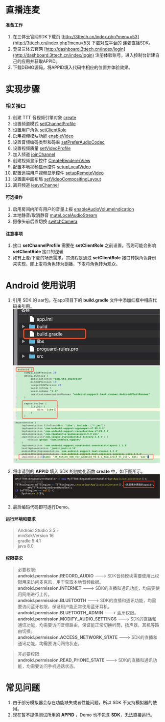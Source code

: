 # 直播连麦

#### 准备工作
1. 在三体云官网SDK下载页 [http://3ttech.cn/index.php?menu=53](http://3ttech.cn/index.php?menu=53) 下载对应平台的 连麦直播SDK。
2. 登录三体云官网 [http://dashboard.3ttech.cn/index/login](http://dashboard.3ttech.cn/index/login) 注册体验账号，进入控制台新建自己的应用并获取APPID。
3. 下载DEMO源码，将APPID填入代码中相应的位置并体验效果。

# 实现步骤

### 相关接口

1. 创建 TTT 音视频引擎对象 [create](http://www.3ttech.cn/index.php?menu=72&type=Android#create)
2. 设置频道模式 [setChannelProfile](http://www.3ttech.cn/index.php?menu=72&type=Android#setChannelProfile)
3. 设置用户角色 [setClientRole](http://www.3ttech.cn/index.php?menu=72&type=Android#setClientRole)
4. 启用视频模块功能 [enableVideo](http://www.3ttech.cn/index.php?menu=72&type=Android#enableVideo)
5. 设置音频编码类型和码率 [setPreferAudioCodec](http://www.3ttech.cn/index.php?menu=72&type=Android#setPreferAudioCodec)
6. 设置视频质量 [setVideoProfile](http://www.3ttech.cn/index.php?menu=72&type=Android#setVideoProfile)
7. 加入频道 [joinChannel](http://www.3ttech.cn/index.php?menu=72&type=Android#joinChannel)
8. 创建视频显示控件 [CreateRendererView](http://www.3ttech.cn/index.php?menu=72&type=Android#CreateRendererView)
9. 配置本地视频显示控件 [setupLocalVideo](http://www.3ttech.cn/index.php?menu=72&type=Android#setupLocalVideo)
10. 配置远端用户视频显示控件 [setupRemoteVideo](http://www.3ttech.cn/index.php?menu=72&type=Android#setupRemoteVideo) 
11. 设置画中画布局 [setVideoCompositingLayout](http://www.3ttech.cn/index.php?menu=72&type=Android#setVideoCompositingLayout)
12. 离开频道 [leaveChannel](http://www.3ttech.cn/index.php?menu=72&type=Android#leaveChannel)

#### 可选操作
1. 启用房间内所有用户的音量上报 [enableAudioVolumeIndication](http://www.3ttech.cn/index.php?menu=72&type=Android#enableAudioVolumeIndication) 
2. 本地静音/取消静音 [muteLocalAudioStream](http://www.3ttech.cn/index.php?menu=72&type=Android#muteLocalAudioStream) 
3. 摄像头前后置切换 [switchCamera](http://www.3ttech.cn/index.php?menu=72&type=Android#switchCamera) 

#### 注意事项
1. 接口 **setChannelProfile** 需要在 **setClientRole** 之前设置，否则可能会影响 **setClientRole** 接口的逻辑
2. 如有上麦/下麦的场景需求，其流程是通过 **setClientRole** 接口转换角色身份来实现，即上麦将角色转为副播，下麦将角色转为观众。

# Android 使用说明
1. 引用 SDK 的 aar包，在app项目下的 **build.gradle** 文件中添加红框中相应代码来引用。
![](Android_5.jpg) 
![](Android_6.jpg) 
![](Android_7.jpg) 

2. 将申请到的 **APPID** 填入 SDK 的初始化函数 **create** 中，如下图所示。
![](Android_8.jpg)
 
3. 最后编码代码即可运行Demo。

#### 运行环境和要求

> Android Studio 3.5 +  
> minSdkVersion 16  
> gradle 5.4.1  
> java 8.0  


#### 权限要求

>必要权限:  
**android.permission.RECORD_AUDIO** ---> SDK音频模块需要使用此权限用来访问麦克风，用于获取本地音频数据。  
**android.permission.INTERNET** ---> SDK的直播和通讯功能，均需要使用网络进行上传。  
**android.permission.BLUETOOTH** ---> SDK的直播和通讯功能，均需要访问蓝牙权限，保证用户能正常使用蓝牙耳机。  
**android.permission.BLUETOOTH_ADMIN** ---> 蓝牙权限。  
**android.permission.MODIFY\_AUDIO\_SETTINGS** ---> SDK的直播和通讯功能，均需要访问音频路由，保证能正常切换听筒，扬声器，耳机等路由切换。  
**android.permission.ACCESS\_NETWORK\_STATE** ---> SDK的直播和通讯功能，均需要访问网络状态。

>非必要权限:    
**android.permission.READ\_PHONE\_STATE** ---> SDK的直播和通讯功能，均需要访问手机通话状态。  

# 常见问题
1. 由于部分模拟器会存在功能缺失或者性能问题，所以 SDK 不支持模拟器的使用。
2. 现在暂不提供测试所用的 **APPID** ，Demo 也不包含 **SDK**，无法直接运行。

